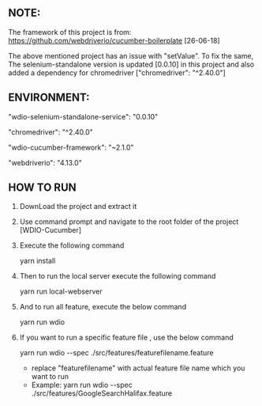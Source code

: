 NOTE:
--------------------

The framework of this project is from: https://github.com/webdriverio/cucumber-boilerplate [26-06-18]

The above mentioned project has an issue with "setValue". To fix the same, The selenium-standalone version is updated [0.0.10] in this project and also added a dependency for chromedriver ["chromedriver": "^2.40.0"]

ENVIRONMENT:
---------------------

"wdio-selenium-standalone-service": "0.0.10"

"chromedriver": "^2.40.0"

"wdio-cucumber-framework": "~2.1.0"
       
"webdriverio": "4.13.0"


HOW TO RUN
--------------------

1. DownLoad the project and extract it

2. Use command prompt and navigate to the root folder of the project [WDIO-Cucumber]

3. Execute the following command 

	yarn install

4. Then to run the local server execute the following command 

	yarn run local-webserver

5. And to run all feature, execute the below command

	yarn run wdio

6. If you want to run a specific feature file , use the below command

	yarn run wdio --spec ./src/features/featurefilename.feature

	- replace "featurefilename" with actual feature file name which you want to run
	- Example: yarn run wdio --spec ./src/features/GoogleSearchHalifax.feature
